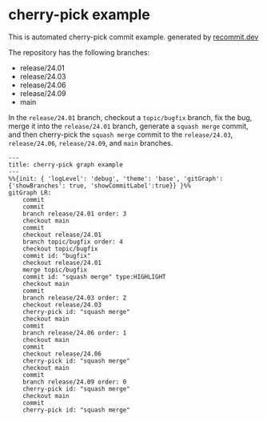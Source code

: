 # cherry-pick example

This is automated cherry-pick commit example. generated by [recommit.dev](https://recommit.dev)

The repository has the following branches:

- release/24.01
- release/24.03
- release/24.06
- release/24.09
- main

In the `release/24.01` branch, checkout a `topic/bugfix` branch, fix the bug, merge it into the `release/24.01` branch, 
generate a `squash merge` commit, and then cherry-pick the `squash merge` commit to the `release/24.03`, `release/24.06`, `release/24.09`, 
and `main` branches.

```mermaid
---
title: cherry-pick graph example
---
%%{init: { 'logLevel': 'debug', 'theme': 'base', 'gitGraph': {'showBranches': true, 'showCommitLabel':true}} }%%
gitGraph LR:
    commit
    commit
    branch release/24.01 order: 3
    checkout main
    commit
    checkout release/24.01
    branch topic/bugfix order: 4
    checkout topic/bugfix
    commit id: "bugfix"
    checkout release/24.01
    merge topic/bugfix
    commit id: "squash merge" type:HIGHLIGHT
    checkout main
    commit
    branch release/24.03 order: 2
    checkout release/24.03
    cherry-pick id: "squash merge"
    checkout main
    commit
    branch release/24.06 order: 1
    checkout main
    commit
    checkout release/24.06
    cherry-pick id: "squash merge"
    checkout main
    commit
    branch release/24.09 order: 0
    cherry-pick id: "squash merge"
    checkout main
    commit
    cherry-pick id: "squash merge"
```

